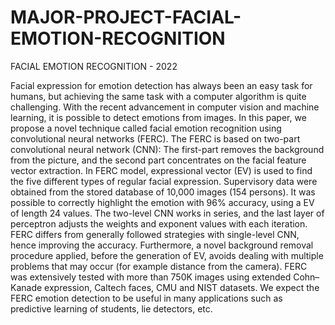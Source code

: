 # MAJOR-PROJECT-FACIAL-EMOTION-RECOGNITION
FACIAL EMOTION RECOGNITION - 2022

Facial expression for emotion detection has always been an easy task for humans, but achieving the same task with a computer algorithm is quite challenging. With the recent advancement in computer vision and machine learning, it is possible to detect emotions from images. In this paper, we propose a novel technique called facial emotion recognition using convolutional neural networks (FERC). The FERC is based on two-part convolutional neural network (CNN): The first-part removes the background from the picture, and the second part concentrates on the facial feature vector extraction. In FERC model, expressional vector (EV) is used to find the five different types of regular facial expression. Supervisory data were obtained from the stored database of 10,000 images (154 persons). It was possible to correctly highlight the emotion with 96% accuracy, using a EV of length 24 values. The two-level CNN works in series, and the last layer of perceptron adjusts the weights and exponent values with each iteration. FERC differs from generally followed strategies with single-level CNN, hence improving the accuracy. Furthermore, a novel background removal procedure applied, before the generation of EV, avoids dealing with multiple problems that may occur (for example distance from the camera). FERC was extensively tested with more than 750K images using extended Cohn–Kanade expression, Caltech faces, CMU and NIST datasets. We expect the FERC emotion detection to be useful in many applications such as predictive learning of students, lie detectors, etc.
